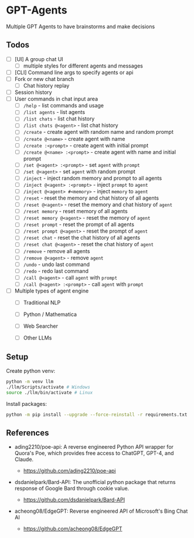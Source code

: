 # GPT-Agents

Multiple GPT Agents to have brainstorms and make decisions

## Todos
- [ ] [UI] A group chat UI
  - [ ] multiple styles for different agents and messages
- [ ] [CLI] Command line args to specify agents or api
- [ ] Fork or new chat branch
  - [ ] Chat history replay
- [ ] Session history
- [ ] User commands in chat input area
  - [ ] `/help` - list commands and usage
  - [ ] `/list agents` - list agents
  - [ ] `/list chats` - list chat history
  - [ ] `/list chats @<agent>` - list chat history
  - [ ] `/create` - create agent with random name and random prompt
  - [ ] `/create @<name>` - create agent with name
  - [ ] `/create :<prompt>` - create agent with initial prompt
  - [ ] `/create @<name> :<prompt>` - create agent with name and initial prompt
  - [ ] `/set @<agent> :<prompt>` - set `agent` with `prompt`
  - [ ] `/set @<agent>` - set `agent` with random prompt
  - [ ] `/inject` - inject random memory and prompt to all agents
  - [ ] `/inject @<agent> :<prompt>` - inject `prompt` to `agent`
  - [ ] `/inject @<agent> #<memory>` - inject `memory` to `agent`
  - [ ] `/reset` - reset the memory and chat history of all agents
  - [ ] `/reset @<agent>` - reset the memory and chat history of `agent`
  - [ ] `/reset memory` - reset memory of all agents
  - [ ] `/reset memory @<agent>` - reset the memory of `agent`
  - [ ] `/reset prompt` - reset the prompt of all agents
  - [ ] `/reset prompt @<agent>` - reset the prompt of `agent`
  - [ ] `/reset chat` - reset the chat history of all agents
  - [ ] `/reset chat @<agent>` - reset the chat history of `agent`
  - [ ] `/remove` - remove all agents
  - [ ] `/remove @<agent>` - remove `agent`
  - [ ] `/undo` - undo last command
  - [ ] `/redo` - redo last command
  - [ ] `/call @<agent>` - call `agent` with `prompt`
  - [ ] `/call @<agent> :<prompt>` - call `agent` with `prompt`
- [ ] Multiple types of agent engine
  - [ ] Traditional NLP
  - [ ] Python / Mathematica
  - [ ] Web Searcher
  - [ ] Other LLMs


## Setup

Create python venv:

```bash
python -m venv llm
./llm/Scripts/activate # Windows
source ./llm/bin/activate # Linux
```

Install packages:

```bash
python -m pip install --upgrade --force-reinstall -r requirements.txt
```


## References
* ading2210/poe-api: A reverse engineered Python API wrapper for Quora's Poe, which provides free access to ChatGPT, GPT-4, and Claude.
  * https://github.com/ading2210/poe-api

* dsdanielpark/Bard-API: The unofficial python package that returns response of Google Bard through cookie value.
  * https://github.com/dsdanielpark/Bard-API

* acheong08/EdgeGPT: Reverse engineered API of Microsoft's Bing Chat AI
  * https://github.com/acheong08/EdgeGPT